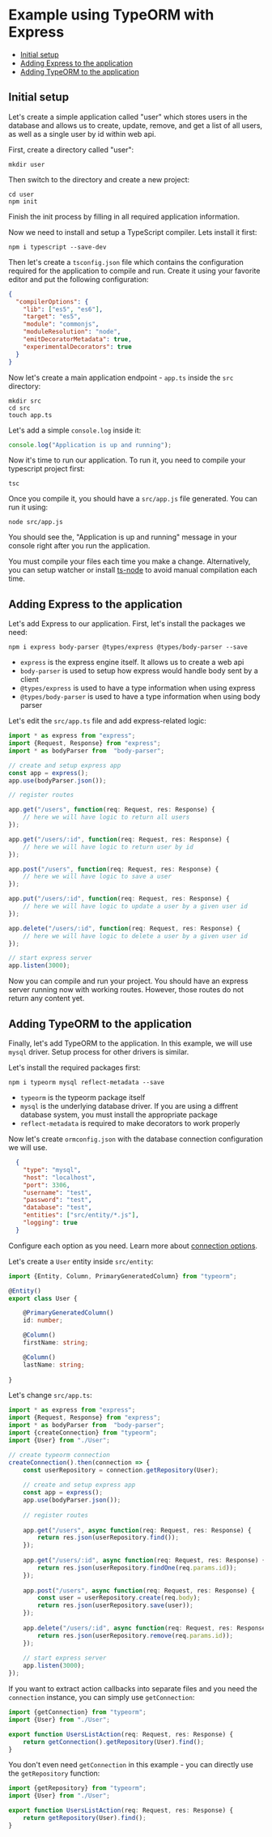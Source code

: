 # Example using TypeORM with Express

* [Initial setup](#initial-setup)
* [Adding Express to the application](#adding-express-to-the-application)
* [Adding TypeORM to the application](#adding-typeorm-to-the-application)

## Initial setup

Let's create a simple application called "user" which stores users in the database
and allows us to create, update, remove, and get a list of all users, as well as a single user by id
within web api.

First, create a directory called "user":

```
mkdir user
```

Then switch to the directory and create a new project:

```
cd user
npm init
``` 

Finish the init process by filling in all required application information.

Now we need to install and setup a TypeScript compiler. Lets install it first:

```
npm i typescript --save-dev
```

Then let's create a `tsconfig.json` file which contains the configuration required for the application to 
compile and run. Create it using your favorite editor and put the following configuration:

```json
{
  "compilerOptions": {
    "lib": ["es5", "es6"],
    "target": "es5",
    "module": "commonjs",
    "moduleResolution": "node",
    "emitDecoratorMetadata": true,
    "experimentalDecorators": true
  }
}
``` 

Now let's create a main application endpoint - `app.ts` inside the `src` directory:

```
mkdir src
cd src
touch app.ts
```

Let's add a simple `console.log` inside it:

```typescript
console.log("Application is up and running");
```

Now it's time to run our application.
To run it, you need to compile your typescript project first:

```
tsc
```

Once you compile it, you should have a `src/app.js` file generated.
You can run it using:

```
node src/app.js
```

You should see the, "Application is up and running" message in your console right after you run the application.

You must compile your files each time you make a change.
Alternatively, you can setup watcher or install [ts-node](http://github.com/ts-node/ts-node) to avoid manual compilation each time.

## Adding Express to the application

Let's add Express to our application. First, let's install the packages we need:

```
npm i express body-parser @types/express @types/body-parser --save
```

* `express` is the express engine itself. It allows us to create a web api
* `body-parser` is used to setup how express would handle body sent by a client
* `@types/express` is used to have a type information when using express
* `@types/body-parser` is used to have a type information when using body parser

Let's edit the `src/app.ts` file and add express-related logic:

```typescript
import * as express from "express";
import {Request, Response} from "express";
import * as bodyParser from  "body-parser";

// create and setup express app
const app = express();
app.use(bodyParser.json());

// register routes

app.get("/users", function(req: Request, res: Response) {
    // here we will have logic to return all users
});

app.get("/users/:id", function(req: Request, res: Response) {
    // here we will have logic to return user by id
});

app.post("/users", function(req: Request, res: Response) {
    // here we will have logic to save a user
});

app.put("/users/:id", function(req: Request, res: Response) {
    // here we will have logic to update a user by a given user id
});

app.delete("/users/:id", function(req: Request, res: Response) {
    // here we will have logic to delete a user by a given user id
});

// start express server
app.listen(3000);
```

Now you can compile and run your project.
You should have an express server running now with working routes.
However, those routes do not return any content yet.

## Adding TypeORM to the application

Finally, let's add TypeORM to the application. 
In this example, we will use `mysql` driver.
Setup process for other drivers is similar.

Let's install the required packages first:

```
npm i typeorm mysql reflect-metadata --save
```

* `typeorm` is the typeorm package itself
* `mysql` is the underlying database driver. 
If you are using a diffrent database system,  you must install the appropriate package
* `reflect-metadata` is required to make decorators to work properly

Now let's create `ormconfig.json` with the database connection configuration we will use.

```json
  {
    "type": "mysql",
    "host": "localhost",
    "port": 3306,
    "username": "test",
    "password": "test",
    "database": "test",
    "entities": ["src/entity/*.js"],
    "logging": true
  }
```

Configure each option as you need.
Learn more about [connection options](./connection-options.md).

Let's create a `User` entity inside `src/entity`:

```typescript
import {Entity, Column, PrimaryGeneratedColumn} from "typeorm";

@Entity()
export class User {

    @PrimaryGeneratedColumn()
    id: number;

    @Column()
    firstName: string;

    @Column()
    lastName: string;
    
}
```

Let's change `src/app.ts`:

```typescript
import * as express from "express";
import {Request, Response} from "express";
import * as bodyParser from  "body-parser";
import {createConnection} from "typeorm";
import {User} from "./User";

// create typeorm connection
createConnection().then(connection => {
    const userRepository = connection.getRepository(User);
    
    // create and setup express app
    const app = express();
    app.use(bodyParser.json());
    
    // register routes
    
    app.get("/users", async function(req: Request, res: Response) {
        return res.json(userRepository.find());
    });
    
    app.get("/users/:id", async function(req: Request, res: Response) {
        return res.json(userRepository.findOne(req.params.id));
    });
    
    app.post("/users", async function(req: Request, res: Response) {
        const user = userRepository.create(req.body);
        return res.json(userRepository.save(user));
    });
    
    app.delete("/users/:id", async function(req: Request, res: Response) {
        return res.json(userRepository.remove(req.params.id));
    });
    
    // start express server
    app.listen(3000);
});
```

If you want to extract action callbacks into separate files and you need the `connection` instance,
you can simply use `getConnection`:

```typescript
import {getConnection} from "typeorm";
import {User} from "./User";

export function UsersListAction(req: Request, res: Response) {
    return getConnection().getRepository(User).find();
}
```

You don't even need `getConnection` in this example - you can directly use the `getRepository` function:

```typescript
import {getRepository} from "typeorm";
import {User} from "./User";

export function UsersListAction(req: Request, res: Response) {
    return getRepository(User).find();
}
```
